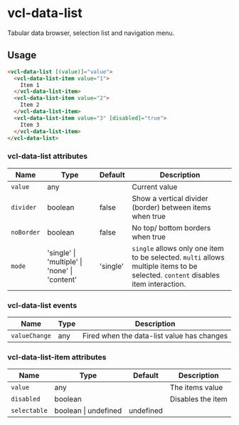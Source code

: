 # vcl-data-list

Tabular data browser, selection list and navigation menu.

## Usage

```html
<vcl-data-list [(value)]="value">
  <vcl-data-list-item value="1">
    Item 1
  </vcl-data-list-item>
  <vcl-data-list-item value="2">
    Item 2
  </vcl-data-list-item>
  <vcl-data-list-item value="3" [disabled]="true">
    Item 3
  </vcl-data-list-item>
</vcl-data-list>
```

### vcl-data-list attributes

Name            | Type                                          | Default     | Description
----------      | -------                                       | -------     | --------------------------------------
`value`         | any                                           |             | Current value
`divider`       | boolean                                       | false       | Show a vertical divider (border) between items when true
`noBorder`      | boolean                                       | false       | No top/ bottom borders when true
`mode`          | 'single' \| 'multiple' \| 'none' \| 'content' | 'single'    | `single` allows only one item to be selected. `multi` allows multiple items to be selected. `content` disables item interaction.

### vcl-data-list events

Name            | Type    | Description
----------      | ------- | --------------------------------------
`valueChange`   | any     | Fired when the data-list value has changes


### vcl-data-list-item attributes

Name                 | Type                  | Default   | Description
----------           | -------               | -------   | --------------------------------------
`value`              | any                   |           | The items value
`disabled`           | boolean               |           | Disables the item
`selectable`         | boolean \| undefined  | undefined | 

